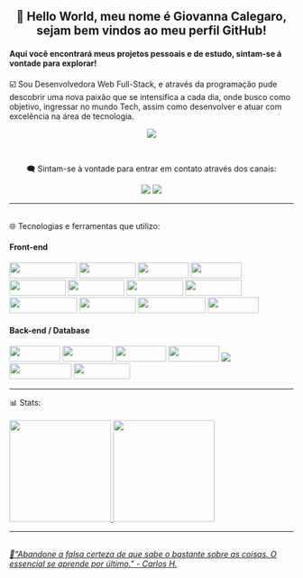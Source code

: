 <h2 align="center">👋 Hello World, meu nome é Giovanna Calegaro, sejam bem vindos ao meu perfil GitHub!</h2>
<h4>Aqui você encontrará meus projetos pessoais e de estudo, sintam-se á vontade para explorar!</h4>

☑️ Sou Desenvolvedora Web Full-Stack, e através da programação pude descobrir uma nova paixão que se intensifica a cada dia, onde busco como objetivo, ingressar no mundo Tech, assim como desenvolver e atuar com excelência na área de tecnologia.

<p align="center">
<img align="center" src="https://user-images.githubusercontent.com/111308068/231643610-034518db-22e1-43ae-b164-a69d8b81026e.gif" /></p>


<br><div align="center">🗨️ Sintam-se à vontade para entrar em contato através dos canais:</br></div> 
<div align="center">
 
<a href = "mailto:giovaluiza@Giovanna Calegaro"><img src="https://img.shields.io/badge/Gmail-D14836?style=for-the-badge&logo=gmail&logoColor=white" target="_blank"></a>
<a href="https://www.linkedin.com/in/giovanna-calegaro-a01775129/" target="_blank"><img src="https://img.shields.io/badge/-LinkedIn-%230077B5?style=for-the-badge&logo=linkedin&logoColor=white" target="_blank"></a>   
</div>
 
<hr></hr>
 <br>🌐 Tecnologias e ferramentas que utilizo:</br> 
 <div>
<h4>Front-end</h4>
 <img src="https://img.shields.io/badge/AngularJS-E23237?style=for-the-badge&logo=angularjs&logoColor=white" width="120" height="28"/> <img
src="https://img.shields.io/badge/Chakra--UI-319795?style=for-the-badge&logo=chakra-ui&logoColor=white" width="100" height="28"/> <img                                 
src="https://img.shields.io/badge/CSS3-1572B6?style=for-the-badge&logo=css3&logoColor=white" width="90" height="28"/> <img
src="https://img.shields.io/badge/Figma-F24E1E?style=for-the-badge&logo=figma&logoColor=white" width="90" height="28"/> <img 
src="https://img.shields.io/badge/HTML5-E34F26?style=for-the-badge&logo=html5&logoColor=white" width="100" height="28" /> <img
src="https://img.shields.io/badge/JavaScript-323330?style=for-the-badge&logo=javascript&logoColor=F7DF1E" width="100" height="28" /> <img 
src="https://img.shields.io/badge/next.js-000000?style=for-the-badge&logo=nextdotjs&logoColor=white" width="100" height="28"/> <img  
src="https://img.shields.io/badge/React-20232A?style=for-the-badge&logo=react&logoColor=61DAFB" width="100" height="28" /> <img src="https://img.shields.io/badge/styled--components-DB7093?style=for-the-badge&logo=styled-components&logoColor=white" width="120" height="28" /> <img
src="https://img.shields.io/badge/Postman-FF6C37?style=for-the-badge&logo=Postman&logoColor=white" width="100" height="28" /> <img
src="https://img.shields.io/badge/Tailwind_CSS-38B2AC?style=for-the-badge&logo=tailwind-css&logoColor=white" width="120" height="28" /> <img
src="https://img.shields.io/badge/Yarn-2C8EBB?style=for-the-badge&logo=yarn&logoColor=white" width="90" height="28"/> <img
                                                                                                                                             
<br><h4>Back-end / Database</h4>
<img src="https://img.shields.io/badge/Express.js-000000?style=for-the-badge&logo=express&logoColor=white" width="90" height="28"/> <img
src="https://img.shields.io/badge/Jest-C21325?style=for-the-badge&logo=jest&logoColor=white" width="90" height="28"/> <img
src="https://img.shields.io/badge/JWT-000000?style=for-the-badge&logo=JSON%20web%20tokens&logoColor=white" width="90" height="28"/> <img
src="https://img.shields.io/badge/MySQL-005C84?style=for-the-badge&logo=mysql&logoColor=white" width="90" height="28"/> <img
src="https://img.shields.io/badge/Node.js-339933?style=for-the-badge&logo=nodedotjs&logoColor=white" /> <img
src="https://img.shields.io/badge/TypeScript-007ACC?style=for-the-badge&logo=typescript&logoColor=white" width="110" height="28" /> <img                               src="https://img.shields.io/badge/SQLite-07405E?style=for-the-badge&logo=sqlite&logoColor=white" width="100" height="28"/> </div>

<hr></hr>
<div>📊 Stats:
<br></br>
<a href="https://github.com/GLCalegaro">
<img height="180em" src="https://github-readme-stats.vercel.app/api/top-langs/?username=GLCalegaro&layout=compact&langs_count=7&theme=dracula"/>
<img height="180em" src="https://github-readme-stats.vercel.app/api?username=GLCalegaro&show_icons=true&theme=dracula&include_all_commits=true&count_private=true"/></div>

<hr></hr>
<em><br>💭"Abandone a falsa certeza de que sabe o bastante sobre as coisas. O essencial se aprende por último." - Carlos H.</em></br>

<!---
GLCalegaro/GLCalegaro is a ✨ special ✨ repository because its `README.md` (this file) appears on your GitHub profile.
You can click the Preview link to take a look at your changes.
--->

